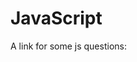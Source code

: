 # JavaScript
A link for some js questions:


<!DOCTYPE html>
<html>
  <head></head>
  <body>
    <a href='https://github.com/khan4019/front-end-Interview-Questions#javascript-basics-and-tricky-questions'></a>
  </body>
</html>
